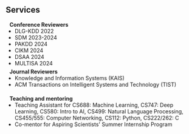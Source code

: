 ## Services

<h4 style="margin:0 10px 0;">Conference Reviewers</h4>

<ul style="margin:0 0 5px;">
  <li>DLG-KDD 2022</li>
  <li>SDM 2023-2024</li>
  <li>PAKDD 2024</li>
  <li>CIKM 2024</li>
  <li>DSAA 2024</li>
  <li>MULTISA 2024</li>
</ul>

<h4 style="margin:0 10px 0;">Journal Reviewers</h4>

<ul style="margin:0 0 20px;">
  <li>Knowledge and Information Systems (KAIS)</li>
  <li>ACM Transactions on Intelligent Systems and Technology (TIST)</li>
</ul>

<h4 style="margin:0 10px 0;">Teaching and mentoring</h4>
<ul style="margin:0 0 20px;">
  <li>Teaching Assistant for CS688: Machine Learning, CS747: Deep Learning, CS580: Intro to AI, CS499: Natural Language Processing, CS455/555: Computer Networking, CS112: Python, CS222/262: C</li>
  <li>Co-mentor for Aspiring Scientists' Summer Internship Program</li>
</ul>


